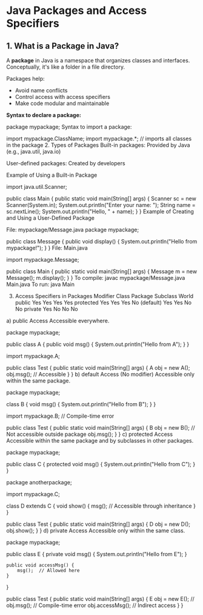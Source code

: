 # Java Packages and Access Specifiers

## 1. What is a Package in Java?

A **package** in Java is a namespace that organizes classes and interfaces. Conceptually, it's like a folder in a file directory.

Packages help:
- Avoid name conflicts
- Control access with access specifiers
- Make code modular and maintainable

**Syntax to declare a package:**

package mypackage;
Syntax to import a package:

import mypackage.ClassName;
import mypackage.*; // imports all classes in the package
2. Types of Packages
Built-in packages: Provided by Java (e.g., java.util, java.io)

User-defined packages: Created by developers

Example of Using a Built-in Package

import java.util.Scanner;

public class Main {
    public static void main(String[] args) {
        Scanner sc = new Scanner(System.in);
        System.out.println("Enter your name: ");
        String name = sc.nextLine();
        System.out.println("Hello, " + name);
    }
}
Example of Creating and Using a User-Defined Package

File: mypackage/Message.java
package mypackage;

public class Message {
    public void display() {
        System.out.println("Hello from mypackage!");
    }
}
File: Main.java

import mypackage.Message;

public class Main {
    public static void main(String[] args) {
        Message m = new Message();
        m.display();
    }
}
To compile: javac mypackage/Message.java Main.java
To run: java Main

3. Access Specifiers in Packages
Modifier	Class	Package	Subclass	World
public	Yes	Yes	Yes	Yes
protected	Yes	Yes	Yes	No
(default)	Yes	Yes	No	No
private	Yes	No	No	No

a) public Access
Accessible everywhere.

package mypackage;

public class A {
    public void msg() {
        System.out.println("Hello from A");
    }
}

import mypackage.A;

public class Test {
    public static void main(String[] args) {
        A obj = new A();
        obj.msg();  // Accessible
    }
}
b) default Access (No modifier)
Accessible only within the same package.


package mypackage;

class B {
    void msg() {
        System.out.println("Hello from B");
    }
}

import mypackage.B; // Compile-time error

public class Test {
    public static void main(String[] args) {
        B obj = new B();  // Not accessible outside package
        obj.msg();
    }
}
c) protected Access
Accessible within the same package and by subclasses in other packages.


package mypackage;

public class C {
    protected void msg() {
        System.out.println("Hello from C");
    }
}

package anotherpackage;

import mypackage.C;

class D extends C {
    void show() {
        msg();  // Accessible through inheritance
    }
}

public class Test {
    public static void main(String[] args) {
        D obj = new D();
        obj.show();
    }
}
d) private Access
Accessible only within the same class.

package mypackage;

public class E {
    private void msg() {
        System.out.println("Hello from E");
    }

    public void accessMsg() {
        msg();  // Allowed here
    }
}

public class Test {
    public static void main(String[] args) {
        E obj = new E();
        // obj.msg();  // Compile-time error
        obj.accessMsg();  // Indirect access
    }
}

